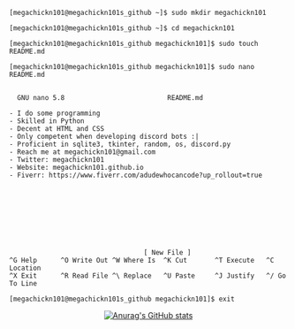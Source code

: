 ```
[megachickn101@megachickn101s_github ~]$ sudo mkdir megachickn101

[megachickn101@megachickn101s_github ~]$ cd megachickn101

[megachickn101@megachickn101s_github megachickn101]$ sudo touch README.md

[megachickn101@megachickn101s_github megachickn101]$ sudo nano README.md


  GNU nano 5.8                          README.md                           

- I do some programming
- Skilled in Python
- Decent at HTML and CSS
- Only competent when developing discord bots :|
- Proficient in sqlite3, tkinter, random, os, discord.py
- Reach me at megachickn101@gmail.com
- Twitter: megachickn101
- Website: megachickn101.github.io
- Fiverr: https://www.fiverr.com/adudewhocancode?up_rollout=true









                                  [ New File ]
^G Help      ^O Write Out ^W Where Is  ^K Cut       ^T Execute   ^C Location
^X Exit      ^R Read File ^\ Replace   ^U Paste     ^J Justify   ^/ Go To Line

[megachickn101@megachickn101s_github megachickn101]$ exit
```
<center>
  
  [![Anurag's GitHub stats](https://github-readme-stats.vercel.app/api?username=megachickn101&theme=dark)](https://github.com/anuraghazra/github-readme-stats)
  
</center>
